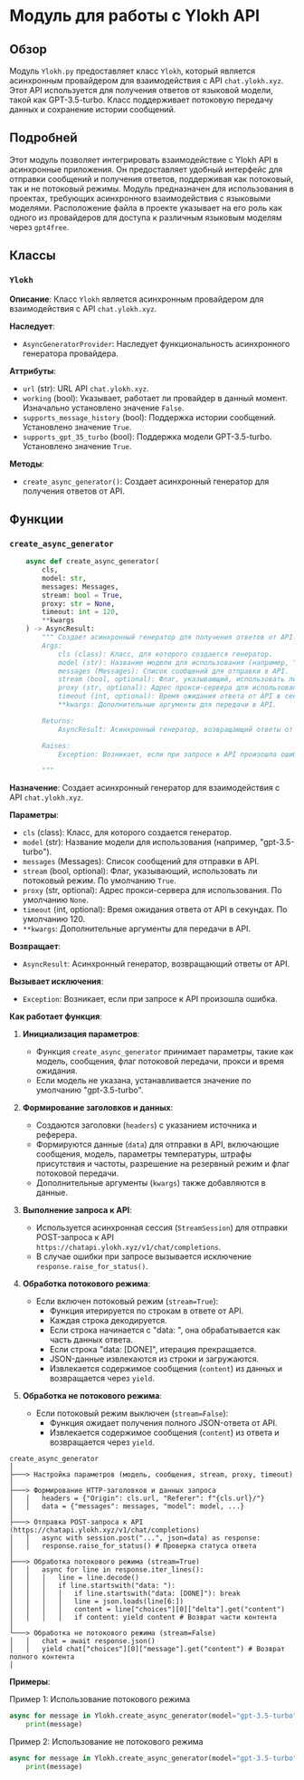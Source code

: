 # Модуль для работы с Ylokh API
## Обзор

Модуль `Ylokh.py` предоставляет класс `Ylokh`, который является асинхронным провайдером для взаимодействия с API `chat.ylokh.xyz`. Этот API используется для получения ответов от языковой модели, такой как GPT-3.5-turbo. Класс поддерживает потоковую передачу данных и сохранение истории сообщений.

## Подробней

Этот модуль позволяет интегрировать взаимодействие с Ylokh API в асинхронные приложения. Он предоставляет удобный интерфейс для отправки сообщений и получения ответов, поддерживая как потоковый, так и не потоковый режимы. Модуль предназначен для использования в проектах, требующих асинхронного взаимодействия с языковыми моделями. Расположение файла в проекте указывает на его роль как одного из провайдеров для доступа к различным языковым моделям через `gpt4free`.

## Классы

### `Ylokh`

**Описание**: Класс `Ylokh` является асинхронным провайдером для взаимодействия с API `chat.ylokh.xyz`.

**Наследует**:
- `AsyncGeneratorProvider`: Наследует функциональность асинхронного генератора провайдера.

**Аттрибуты**:
- `url` (str): URL API `chat.ylokh.xyz`.
- `working` (bool): Указывает, работает ли провайдер в данный момент. Изначально установлено значение `False`.
- `supports_message_history` (bool): Поддержка истории сообщений. Установлено значение `True`.
- `supports_gpt_35_turbo` (bool): Поддержка модели GPT-3.5-turbo. Установлено значение `True`.

**Методы**:
- `create_async_generator()`: Создает асинхронный генератор для получения ответов от API.

## Функции

### `create_async_generator`

```python
    async def create_async_generator(
        cls,
        model: str,
        messages: Messages,
        stream: bool = True,
        proxy: str = None,
        timeout: int = 120,
        **kwargs
    ) -> AsyncResult:
        """ Создает асинхронный генератор для получения ответов от API.
        Args:
            cls (class): Класс, для которого создается генератор.
            model (str): Название модели для использования (например, "gpt-3.5-turbo").
            messages (Messages): Список сообщений для отправки в API.
            stream (bool, optional): Флаг, указывающий, использовать ли потоковый режим. По умолчанию `True`.
            proxy (str, optional): Адрес прокси-сервера для использования. По умолчанию `None`.
            timeout (int, optional): Время ожидания ответа от API в секундах. По умолчанию 120.
            **kwargs: Дополнительные аргументы для передачи в API.

        Returns:
            AsyncResult: Асинхронный генератор, возвращающий ответы от API.

        Raises:
            Exception: Возникает, если при запросе к API произошла ошибка.

        """
```

**Назначение**: Создает асинхронный генератор для взаимодействия с API `chat.ylokh.xyz`.

**Параметры**:
- `cls` (class): Класс, для которого создается генератор.
- `model` (str): Название модели для использования (например, "gpt-3.5-turbo").
- `messages` (Messages): Список сообщений для отправки в API.
- `stream` (bool, optional): Флаг, указывающий, использовать ли потоковый режим. По умолчанию `True`.
- `proxy` (str, optional): Адрес прокси-сервера для использования. По умолчанию `None`.
- `timeout` (int, optional): Время ожидания ответа от API в секундах. По умолчанию 120.
- `**kwargs`: Дополнительные аргументы для передачи в API.

**Возвращает**:
- `AsyncResult`: Асинхронный генератор, возвращающий ответы от API.

**Вызывает исключения**:
- `Exception`: Возникает, если при запросе к API произошла ошибка.

**Как работает функция**:

1. **Инициализация параметров**:
   - Функция `create_async_generator` принимает параметры, такие как модель, сообщения, флаг потоковой передачи, прокси и время ожидания.
   - Если модель не указана, устанавливается значение по умолчанию "gpt-3.5-turbo".

2. **Формирование заголовков и данных**:
   - Создаются заголовки (`headers`) с указанием источника и реферера.
   - Формируются данные (`data`) для отправки в API, включающие сообщения, модель, параметры температуры, штрафы присутствия и частоты, разрешение на резервный режим и флаг потоковой передачи.
   - Дополнительные аргументы (`kwargs`) также добавляются в данные.

3. **Выполнение запроса к API**:
   - Используется асинхронная сессия (`StreamSession`) для отправки POST-запроса к API `https://chatapi.ylokh.xyz/v1/chat/completions`.
   - В случае ошибки при запросе вызывается исключение `response.raise_for_status()`.

4. **Обработка потокового режима**:
   - Если включен потоковый режим (`stream=True`):
     - Функция итерируется по строкам в ответе от API.
     - Каждая строка декодируется.
     - Если строка начинается с "data: ", она обрабатывается как часть данных ответа.
     - Если строка "data: [DONE]", итерация прекращается.
     - JSON-данные извлекаются из строки и загружаются.
     - Извлекается содержимое сообщения (`content`) из данных и возвращается через `yield`.

5. **Обработка не потокового режима**:
   - Если потоковый режим выключен (`stream=False`):
     - Функция ожидает получения полного JSON-ответа от API.
     - Извлекается содержимое сообщения (`content`) из ответа и возвращается через `yield`.

```
create_async_generator
│
├───> Настройка параметров (модель, сообщения, stream, proxy, timeout)
│
├───> Формирование HTTP-заголовков и данных запроса
│   │   headers = {"Origin": cls.url, "Referer": f"{cls.url}/"}
│   │   data = {"messages": messages, "model": model, ...}
│
├───> Отправка POST-запроса к API (https://chatapi.ylokh.xyz/v1/chat/completions)
│   │   async with session.post("...", json=data) as response:
│   │   response.raise_for_status() # Проверка статуса ответа
│
├───> Обработка потокового режима (stream=True)
│   │   async for line in response.iter_lines():
│   │   │   line = line.decode()
│   │   │   if line.startswith("data: "):
│   │   │   │   if line.startswith("data: [DONE]"): break
│   │   │   │   line = json.loads(line[6:])
│   │   │   │   content = line["choices"][0]["delta"].get("content")
│   │   │   │   if content: yield content # Возврат части контента
│
└───> Обработка не потокового режима (stream=False)
│   │   chat = await response.json()
│   │   yield chat["choices"][0]["message"].get("content") # Возврат полного контента
│
```

**Примеры**:

Пример 1: Использование потокового режима

```python
async for message in Ylokh.create_async_generator(model="gpt-3.5-turbo", messages=[{"role": "user", "content": "Hello!"}]):
    print(message)
```

Пример 2: Использование не потокового режима

```python
async for message in Ylokh.create_async_generator(model="gpt-3.5-turbo", messages=[{"role": "user", "content": "Hello!"}], stream=False):
    print(message)
```